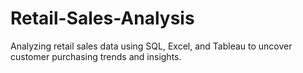 # Retail-Sales-Analysis
Analyzing retail sales data using SQL, Excel, and Tableau to uncover customer purchasing trends and insights.
